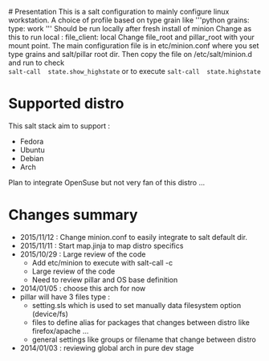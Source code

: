 # Presentation 
This is a salt configuration to mainly configure linux workstation.
A choice of profile based on type grain like 
'''python
grains:
  type: work
'''
Should be run locally after fresh install of minion 
Change as this to run local :
file_client: local
Change file_root and pillar_root with your mount point.
The main configuration file is in etc/minion.conf where you set type grains and salt/pillar root dir.
Then copy the file on /etc/salt/minion.d and run to check  
`salt-call  state.show_highstate`
or to execute 
`salt-call  state.highstate`

# Supported distro 
This salt stack aim to support :
* Fedora
* Ubuntu
* Debian
* Arch 

Plan to integrate OpenSuse but not very fan of this distro ...


# Changes summary
- 2015/11/12 : Change minion.conf to easily integrate to salt default dir.
- 2015/11/11 : Start map.jinja to map distro specifics
- 2015/10/29 : Large review of the code 
  - Add etc/minion to execute with salt-call -c 
  - Large review of the code 
  - Need to review pillar and OS base definition
- 2014/01/05 : choose this arch for now
- pillar will have 3 files type : 
  - setting.sls which is used to set manually data filesystem option (device/fs)
  - files to define alias for packages that changes between distro like firefox/apache ... 
  - general settings like groups or filename that change between distro
- 2014/01/03 : reviewing global arch in pure dev stage
